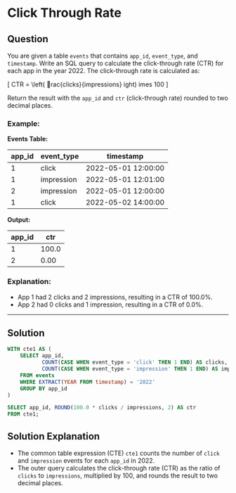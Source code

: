 
# Click Through Rate

## Question

You are given a table `events` that contains `app_id`, `event_type`, and `timestamp`. Write an SQL query to calculate the click-through rate (CTR) for each app in the year 2022. The click-through rate is calculated as:

\[
CTR = \left( rac{clicks}{impressions} ight) 	imes 100
\]

Return the result with the `app_id` and `ctr` (click-through rate) rounded to two decimal places.

### Example:

**Events Table:**

| app_id | event_type | timestamp          |
|--------|------------|--------------------|
| 1      | click      | 2022-05-01 12:00:00|
| 1      | impression | 2022-05-01 12:01:00|
| 2      | impression | 2022-05-01 12:00:00|
| 1      | click      | 2022-05-02 14:00:00|

**Output:**

| app_id | ctr  |
|--------|------|
| 1      | 100.0|
| 2      | 0.00 |

### Explanation:

- App 1 had 2 clicks and 2 impressions, resulting in a CTR of 100.0%.
- App 2 had 0 clicks and 1 impression, resulting in a CTR of 0.0%.

---

## Solution

```sql
WITH cte1 AS (
    SELECT app_id, 
           COUNT(CASE WHEN event_type = 'click' THEN 1 END) AS clicks,
           COUNT(CASE WHEN event_type = 'impression' THEN 1 END) AS impressions
    FROM events
    WHERE EXTRACT(YEAR FROM timestamp) = '2022'
    GROUP BY app_id
)

SELECT app_id, ROUND(100.0 * clicks / impressions, 2) AS ctr
FROM cte1;
```

## Solution Explanation

- The common table expression (CTE) `cte1` counts the number of `click` and `impression` events for each `app_id` in 2022.
- The outer query calculates the click-through rate (CTR) as the ratio of `clicks` to `impressions`, multiplied by 100, and rounds the result to two decimal places.
